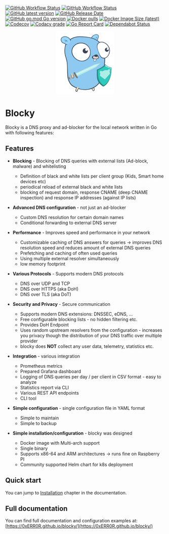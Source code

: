 [![GitHub Workflow Status](https://img.shields.io/github/workflow/status/0xERR0R/blocky/CI%20Build?label=CI%20Build "CI Build")](#)
[![GitHub Workflow Status](https://img.shields.io/github/workflow/status/0xERR0R/blocky/Release?label=Release "Release")](#)
[![GitHub latest version](https://img.shields.io/github/v/release/0xERR0R/blocky "Latest version")](https://github.com/0xERR0R/blocky/releases)
[![GitHub Release Date](https://img.shields.io/github/release-date/0xERR0R/blocky "Latest release date")](https://github.com/0xERR0R/blocky/releases)
[![GitHub go.mod Go version](https://img.shields.io/github/go-mod/go-version/0xERR0R/blocky "Go version")](#)
[![Docker pulls](https://img.shields.io/docker/pulls/spx01/blocky "Latest version")](https://hub.docker.com/r/spx01/blocky)
[![Docker Image Size (latest)](https://img.shields.io/docker/image-size/spx01/blocky/latest)](https://hub.docker.com/r/spx01/blocky)
[![Codecov](https://img.shields.io/codecov/c/gh/0xERR0R/blocky "Code coverage")](https://codecov.io/gh/0xERR0R/blocky)
[![Codacy grade](https://img.shields.io/codacy/grade/8fcd8f8420b8419c808c47af58ed9282 "Codacy grade")](#)
[![Go Report Card](https://goreportcard.com/badge/github.com/0xERR0R/blocky)](https://goreportcard.com/report/github.com/0xERR0R/blocky)
[![Dependabot Status](https://api.dependabot.com/badges/status?host=github&repo=0xERR0R/blocky)](https://dependabot.com)

<p align="center">
  <img height="200" src="https://github.com/0xERR0R/blocky/blob/master/docs/blocky.svg">
</p>

# Blocky

Blocky is a DNS proxy and ad-blocker for the local network written in Go with following features:

## Features

- **Blocking** - Blocking of DNS queries with external lists (Ad-block, malware) and whitelisting

  * Definition of black and white lists per client group (Kids, Smart home devices etc)
  * periodical reload of external black and white lists
  * blocking of request domain, response CNAME (deep CNAME inspection) and response IP addresses (against IP lists)

- **Advanced DNS configuration** - not just an ad-blocker

  * Custom DNS resolution for certain domain names
  * Conditional forwarding to external DNS server

- **Performance** - Improves speed and performance in your network

  * Customizable caching of DNS answers for queries -> improves DNS resolution speed and reduces amount of external DNS
    queries
  * Prefetching and caching of often used queries
  * Using multiple external resolver simultaneously
  * low memory footprint

- **Various Protocols** - Supports modern DNS protocols

  * DNS over UDP and TCP
  * DNS over HTTPS (aka DoH)
  * DNS over TLS (aka DoT)

- **Security and Privacy** - Secure communication

  * Supports modern DNS extensions: DNSSEC, eDNS, ...
  * Free configurable blocking lists - no hidden filtering etc.
  * Provides DoH Endpoint
  * Uses random upstream resolvers from the configuration - increases you privacy though the distribution of your DNS
    traffic over multiple provider
  * blocky does **NOT** collect any user data, telemetry, statistics etc.

- **Integration** - various integration

  * Prometheus metrics
  * Prepared Grafana dashboard
  * Logging of DNS queries per day / per client in CSV format - easy to analyze
  * Statistics report via CLI
  * Various REST API endpoints
  * CLI tool

- **Simple configuration** - single configuration file in YAML format

  * Simple to maintain
  * Simple to backup

- **Simple installation/configuration** - blocky was designed

  * Docker image with Multi-arch support
  * Single binary
  * Supports x86-64 and ARM architectures -> runs fine on Raspberry PI
  * Community supported Helm chart for k8s deployment

## Quick start

You can jump to [Installation](https://0xerr0r.github.io/blocky/installation/) chapter in the documentation.

## Full documentation

You can find full documentation and configuration examples
at: [https://0xERR0R.github.io/blocky/](https://0xERR0R.github.io/blocky/)
